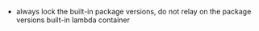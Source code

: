 - always lock the built-in package versions, do not relay on the package versions built-in lambda container
